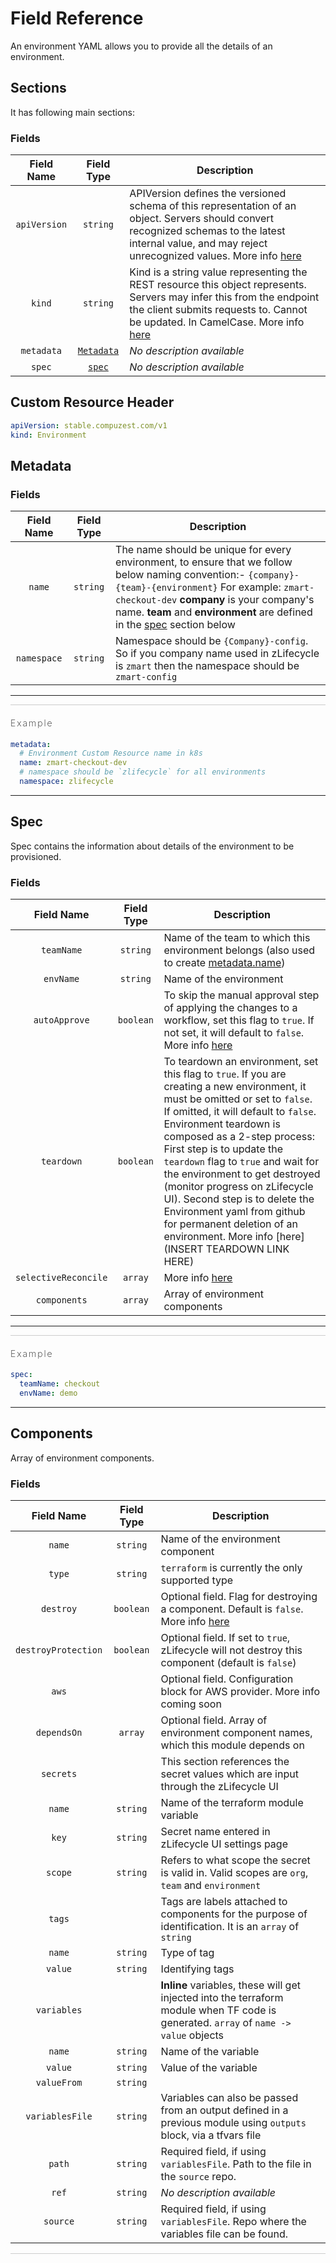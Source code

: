 # Field Reference

An environment YAML allows you to provide all the details of an environment.

## Sections

It has following main sections:

### Fields

| Field Name | Field Type | Description   |
|:----------:|:----------:|---------------|
|`apiVersion`|`string`|APIVersion defines the versioned schema of this representation of an object. Servers should convert recognized schemas to the latest internal value, and may reject unrecognized values. More info [here](https://git.io.k8s.community/contributors/devel/sig-architecture/api-conventions.md#resources) |
|`kind`|`string`|Kind is a string value representing the REST resource this object represents. Servers may infer this from the endpoint the client submits requests to. Cannot be updated. In CamelCase. More info [here](https://git.io.k8s.community/contributors/devel/sig-architecture/api-conventions.md#types-kinds) |
|`metadata`|[`Metadata`](#Metadata)|_No description available_|
|`spec`|[`spec`](#spec)|_No description available_|

## Custom Resource Header

```yaml
apiVersion: stable.compuzest.com/v1
kind: Environment
```

## Metadata

### Fields
| Field Name | Field Type | Description   |
|:----------:|:----------:|---------------|
|`name`|`string`| The name should be unique for every environment, to ensure that we follow below naming convention:- `{company}-{team}-{environment}` For example: `zmart-checkout-dev` **company** is your company's name. **team** and **environment** are defined in the [spec](#spec) section below |
|`namespace`|`string`| Namespace should be `{Company}-config`. So if you company name used in zLifecycle is `zmart` then the namespace should be `zmart-config` |

---
<div style="background-color: #ccc; height: 1px"></div>

<h4 id="metadata-example" style="font-weight: 200; letter-spacing: 2px;">
  Example
</h4>

```yaml
metadata:
  # Environment Custom Resource name in k8s
  name: zmart-checkout-dev
  # namespace should be `zlifecycle` for all environments
  namespace: zlifecycle
```
---


## Spec

Spec contains the information about details of the environment to be provisioned.

### Fields
| Field Name | Field Type | Description   |
|:----------:|:----------:|---------------|
|`teamName`|`string`| Name of the team to which this environment belongs (also used to create [metadata.name](#metdata)) |
|`envName`|`string`| Name of the environment |
|`autoApprove`|`boolean`| To skip the manual approval step of applying the changes to a workflow, set this flag to `true`. If not set, it will default to `false`. More info [here](https://docs.zlifecycle.com/define/approval/) |
|`teardown`|`boolean`| To teardown an environment, set this flag to `true`. If you are creating a new environment, it must be omitted or set to `false`. If omitted, it will default to `false`. Environment teardown is composed as a 2-step process: First step is to update the `teardown` flag to `true` and wait for the environment to get destroyed (monitor progress on zLifecycle UI). Second step is to delete the Environment yaml from github for permanent deletion of an environment. More info [here](INSERT TEARDOWN LINK HERE) |
|`selectiveReconcile`| `array` | More info [here](https://docs.zlifecycle.com/define/selective_reconcile/) |
|`components`|`array`| Array of environment components |

---
<div style="background-color: #ccc; height: 1px"></div>

<h4 id="metadata-example" style="font-weight: 200; letter-spacing: 2px;">
  Example
</h4>

```yaml
spec:
  teamName: checkout
  envName: demo
```
---

## Components

Array of environment components.

### Fields
| Field Name | Field Type | Description   |
|:----------:|:----------:|---------------|
|`name`|`string`| Name of the environment component |
|`type`|`string`| `terraform` is currently the only supported type |
|`destroy`|`boolean`| Optional field. Flag for destroying a component. Default is `false`. More info [here](../destroy.md) |
|`destroyProtection`|`boolean`| Optional field. If set to `true`, zLifecycle will not destroy this component (default is `false`) |
|`aws`| | Optional field. Configuration block for AWS provider. More info coming soon |
|`dependsOn`|`array`| Optional field. Array of environment component names, which this module depends on |
|`secrets`|| This section references the secret values which are input through the zLifecycle UI |
|`name`|`string`| Name of the terraform module variable |
|`key`|`string`| Secret name entered in zLifecycle UI settings page |
|`scope`|`string`| Refers to what scope the secret is valid in. Valid scopes are `org`, `team` and `environment` |
|`tags`|| Tags are labels attached to components for the purpose of identification. It is an `array` of `string`  |
|`name`|`string`| Type of tag |
|`value`|`string`| Identifying tags |
|`variables`|| **Inline** variables, these will get injected into the terraform module when TF code is generated. `array` of `name -> value` objects |
|`name`|`string`| Name of the variable |
|`value`|`string`| Value of the variable |
|`valueFrom`|`string`|  |
|`variablesFile`|`string`| Variables can also be passed from an output defined in a previous module using `outputs` block, via a tfvars file |
|`path`|`string`| Required field, if using `variablesFile`. Path to the file in the `source` repo. |
|`ref`|`string`| _No description available_ |
|`source`|`string`| Required field, if using `variablesFile`. Repo where the variables file can be found. |





<div style="background-color: #ccc; height: 1px"></div>